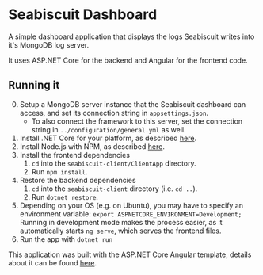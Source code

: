 # Seabiscuit Dashboard
A simple dashboard application that displays the logs Seabiscuit writes into it's MongoDB log server.

It uses ASP.NET Core for the backend and Angular for the frontend code.

## Running it
0. Setup a MongoDB server instance that the Seabiscuit dashboard can access, and set its connection string in `appsettings.json`.
   - To also connect the framework to this server, set the connection string in `../configuration/general.yml` as well.
1. Install .NET Core for your platform, as described [here](https://docs.microsoft.com/en-us/dotnet/core/get-started).
2. Install Node.js with NPM, as described [here](https://nodejs.org/en/).
3. Install the frontend dependencies
    1. `cd` into the `seabiscuit-client/ClientApp` directory.
    2. Run `npm install`.
5. Restore the backend dependencies
    1. `cd` into the `seabiscuit-client` directory (i.e. `cd ..`).
    2.  Run `dotnet restore`.
6. Depending on your OS (e.g. on Ubuntu), you may have to specify an environment variable:
  ```export ASPNETCORE_ENVIRONMENT=Development;```
  Running in development mode makes the process easier, as it automatically starts `ng serve`, which serves the frontend files.
8. Run the app with `dotnet run`

This application was built with the ASP.NET Core Angular template, details about it can be found [here](https://docs.microsoft.com/en-us/aspnet/core/spa/angular?view=aspnetcore-2.1&tabs=visual-studio).
    

